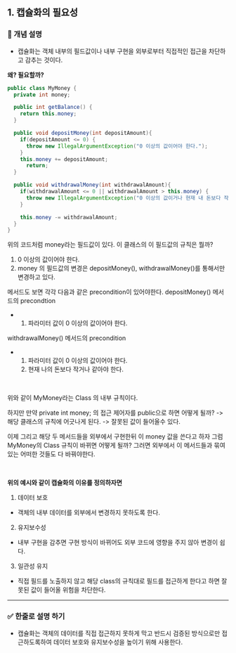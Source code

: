 ## 1. 캡슐화의 필요성

### 🧠 개념 설명
- 캡슐화는 객체 내부의 필드값이나 내부 구현을 외부로부터 직접적인 접근을 차단하고 감추는 것이다.


**왜? 필요할까?**
```java
public class MyMoney {
  private int money;

  public int getBalance() {
    return this.money;
  }

  public void depositMoney(int depositAmount){
    if(depositAmount <= 0) {
      throw new IllegalArgumentException("0 이상의 값이어야 한다.");
    }
    this.money += depositAmount;
      return;
  }

  public void withdrawalMoney(int withdrawalAmount){
    if(withdrawalAmount <= 0 || withdrawalAmount > this.money) {
      throw new IllegalArgumentException("0 이상의 값이거나 현재 내 돈보다 작거나 같아야한다.");
    }

    this.money -= withdrawalAmount;
  }
}
```

위의 코드처럼 money라는 필드값이 있다. 이 클래스의 이 필드값의 규칙은 뭘까? 
1. 0 이상의 값이어야 한다.
2. money 의 필드값의 변경은 depositMoney(), withdrawalMoney()를 통해서만 변경하고 있다.

메서드도 보면 각각 다음과 같은 precondition이 있어야한다.
depositMoney() 메서드의 precondtion 
- 1. 파라미터 값이 0 이상의 값이어야 한다.

withdrawalMoney() 메서드의 precondition
- 1. 파라미터 값이 0 이상의 값이어야 한다.
  2. 현재 나의 돈보다 작거나 같아야 한다.
 
<br/>


위와 같이 MyMoney라는 Class 의 내부 규칙이다.

하지만 만약 private int money; 의 접근 제어자를 public으로 하면 어떻게 될까?
-> 해당 클래스의 규칙에 어긋나게 된다.
-> 잘못된 값이 들어올수 있다.

이제 그리고 해당 두 메서드들을 외부에서 구현한뒤 이 money 값을 쓴다고 하자
그럼 MyMoney의 Class 규칙이 바뀌면 어떻게 될까? 그러면 외부에서 이 메서드들과 묶여 있는 어떠한 것들도 다 바꿔야한다.



<br/>

**위의 예시와 같이 캡슐화의 이유를 정의하자면**


1. 데이터 보호
  - 객체의 내부 데이터를 외부에서 변경하지 못하도록 한다.
2. 유지보수성
  - 내부 구현을 감추면 구현 방식이 바뀌어도 외부 코드에 영향을 주지 않아 변경이 쉽다.
3. 일관성 유지
  - 직접 필드를 노출하지 않고 해당 class의 규칙대로 필드를 접근하게 한다고 하면 잘못된 값이 들어올 위험을 차단한다.


---
### ✅ 한줄로 설명 하기

- 캡슐화는 객체의 데이터를 직접 접근하지 못하게 막고 반드시 검증된 방식으로만 접근하도록하여 데이터 보호와 유지보수성을 높이기 위해 사용한다.
